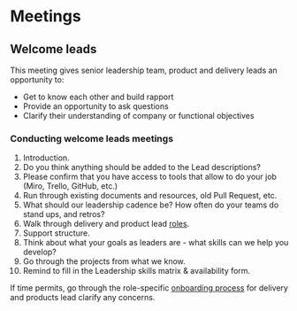 # Meetings

## Welcome leads

This meeting gives senior leadership team, product and delivery leads an
opportunity to:

- Get to know each other and build rapport
- Provide an opportunity to ask questions
- Clarify their understanding of company or functional objectives

### Conducting welcome leads meetings

1. Introduction.
1. Do you think anything should be added to the Lead descriptions?
1. Please confirm that you have access to tools that allow to do your job (Miro,
   Trello, GitHub, etc.)
1. Run through existing documents and resources, old Pull Request, etc.
1. What should our leadership cadence be? How often do your teams do stand ups,
   and retros?
1. Walk through delivery and product lead [roles](../company/roles.md).
1. Support structure.
1. Think about what your goals as leaders are - what skills can we help you develop?
1. Go through the projects from what we know.
1. Remind to fill in the Leadership skills matrix & availability form.

If time permits, go through the role-specific
[onboarding process](../peopleops/onboarding/onboarding-process.md) for delivery and
products lead clarify any concerns.
